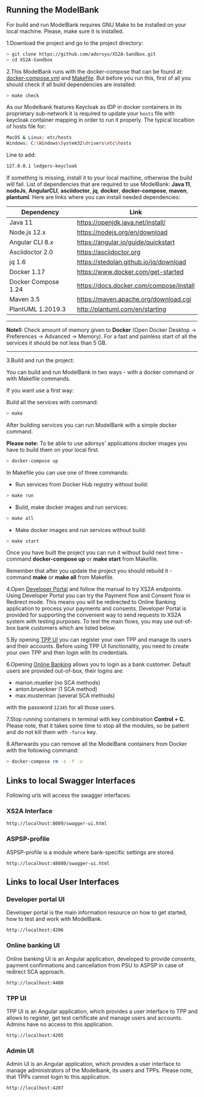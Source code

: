 ## Running the ModelBank

For build and run ModelBank requires GNU Make to be installed on your local machine. Please, make sure it is installed.

1.Download the project and go to the project directory:

```sh
> git clone https://github.com/adorsys/XS2A-Sandbox.git
> cd XS2A-Sandbox
```

2.This ModelBank runs with the docker-compose that can be found at: [docker-compose.yml](docker-compose.yml) and [Makefile](Makefile).
But before you run this, first of all you should check if all build dependencies are installed:

```sh
> make check
```

As our Modelbank features Keycloak as IDP in docker containers in its proprietary sub-network it is required to update your `hosts` file with keycloak container mapping in order to run it properly.
The typical localtion of hosts file for:

```sh
MacOS & Linux: etc/hosts
Windows: C:\Windows\System32\drivers\etc\hosts
```

Line to add:

```sh
127.0.0.1 ledgers-keycloak
```

If something is missing, install it to your local machine, otherwise the build will fail.
List of dependencies that are required to use ModelBank: **Java 11**, **nodeJs**, **AngularCLI**, **asciidoctor**, **jq**, **docker**, **docker-compose**, **maven**, **plantuml**.
Here are links where you can install needed dependencies:

| Dependency          | Link                                    |
| ------------------- | --------------------------------------- |
| Java 11             | https://openjdk.java.net/install/       |
| Node.js 12.x        | https://nodejs.org/en/download          |
| Angular CLI 8.x     | https://angular.io/guide/quickstart     |
| Asciidoctor 2.0     | https://asciidoctor.org                 |
| jq 1.6              | https://stedolan.github.io/jq/download  |
| Docker 1.17         | https://www.docker.com/get-started      |
| Docker Compose 1.24 | https://docs.docker.com/compose/install |
| Maven 3.5           | https://maven.apache.org/download.cgi   |
| PlantUML 1.2019.3   | http://plantuml.com/en/starting         |

---

**Note1:**
Check amount of memory given to **Docker** (Open Docker Desktop -> Preferences -> Advanced -> Memory).
For a fast and painless start of all the services it should be not less than 5 GB.

---

3.Build and run the project:

You can build and run ModelBank in two ways - with a docker command or with Makefile commands.

If you want use a first way:

Build all the services with command:

```sh
> make
```

After building services you can run ModelBank with a simple docker command.

**Please note:**
To be able to use adorsys' applications docker images you have to build them on your local first.

```sh
> docker-compose up
```

In Makefile you can use one of three commands:

-   Run services from Docker Hub registry without build:

```sh
> make run
```

-   Build, make docker images and run services:

```sh
> make all
```

-   Make docker images and run services without build:

```sh
> make start
```

Once you have built the project you can run it without build next time - command **docker-compose up** or **make start** from Makefile.

Remember that after you update the project you should rebuild it - command **make** or **make all** from Makefile.

4.Open [Developer Portal](http://localhost:4206) and follow the manual to try XS2A endpoints. Using Developer Portal you can try the Payment flow and Consent flow in Redirect mode. This means you will be redirected to Online Banking application to process your payments and consents. Developer Portal is provided for supporting the convenient way to send requests to XS2A system with testing purposes. To test the main flows, you may use out-of-box bank customers which are listed below.

5.By opening [TPP UI](http://localhost:4205) you can register your own TPP and manage its users and their accounts. Before using TPP UI functionality, you need to create your own TPP and then login with its credentials.

6.Opening [Online Banking](http://localhost:4400) allows you to login as a bank customer. Default users are provided out-of-box, their logins are:

-   marion.mueller (no SCA methods)
-   anton.brueckner (1 SCA method)
-   max.musterman (several SCA methods)

with the password `12345` for all those users.

7.Stop running containers in terminal with key combination **Control + C**. Please note, that it takes some time to stop all the modules, so be patient and do not kill them with `-force` key.

8.Afterwards you can remove all the ModelBank containers from Docker with the following command:

```sh
> docker-compose rm -s -f -v
```

## Links to local Swagger Interfaces

Following urls will access the swagger interfaces:

### XS2A Interface

```
http://localhost:8089/swagger-ui.html
```

### ASPSP-profile

ASPSP-profile is a module where bank-specific settings are stored.

```
http://localhost:48080/swagger-ui.html
```

## Links to local User Interfaces

### Developer portal UI

Developer portal is the main information resource on how to get started, how to test and work with ModelBank.

```
http://localhost:4206
```

### Online banking UI

Online banking UI is an Angular application, developed to provide consents, payment confirmations and cancellation from PSU to ASPSP
in case of redirect SCA approach.

```
http://localhost:4400
```

### TPP UI

TPP UI is an Angular application, which provides a user interface to TPP and allows to register, get test certificate and
manage users and accounts. Admins have no access to this application.

```
http://localhost:4205
```

### Admin UI

Admin UI is an Angular application, which provides a user interface to manage administrators of the Modelbank, its users and TPPs. Please note, that TPPs cannot login to this application.

```
http://localhost:4207
```
